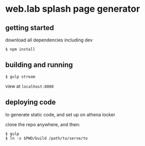 # web.lab splash page generator

## getting started

download all dependencies including dev

```
$ npm install
```

## building and running

```
$ gulp stream
```

view at `localhost:8080`

## deploying code
to generate static code, and set up on athena locker

clone the repo anywhere, and then:

```
$ gulp
$ ln -s $PWD/build /path/to/serve/to
```
